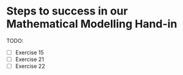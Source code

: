 # Steps to success in our Mathematical Modelling Hand-in
TODO:
- [ ] Exercise 15
- [ ] Exercise 21
- [ ] Exercise 22
